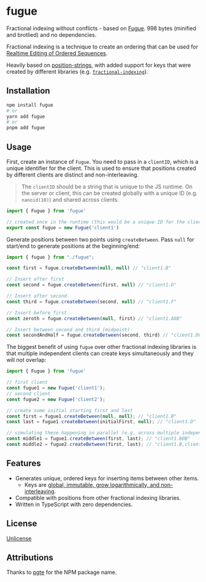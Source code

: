 # fugue

Fractional indexing without conflicts - based on [Fugue](https://arxiv.org/abs/2305.00583). 998 bytes (minified and brotlied) and no dependencies.

Fractional indexing is a technique to create an ordering that can be used for [Realtime Editing of Ordered Sequences](https://www.figma.com/blog/realtime-editing-of-ordered-sequences/).

Heavily based on [position-strings](https://github.com/mweidner037/position-strings), with added support for keys that were created by different libraries (e.g. [`fractional-indexing`](https://github.com/rocicorp/fractional-indexing)).

## Installation

```bash
npm install fugue
# or
yarn add fugue
# or
pnpm add fugue
```

## Usage

First, create an instance of `Fugue`. You need to pass in a `clientID`, which is a
unique identifier for the client. This is used to ensure that positions created by
different clients are distinct and non-interleaving.

> The `clientID` should be a string that is unique to the JS runtime. On the server or client,
> this can be created globally with a unique ID (e.g. `nanoid(10)`) and shared across clients.

```ts
import { Fugue } from 'fugue'

// created once in the runtime (this would be a unique ID for the client)
export const fugue = new Fugue('client1')
```

Generate positions between two points using `createBetween`. Pass `null` for start/end to generate positions at the beginning/end:

```ts
import { fugue } from "./fugue";

const first = fugue.createBetween(null, null) // "client1.B"

// Insert after first
const second = fugue.createBetween(first, null) // "client1.D"

// Insert after second
const third = fugue.createBetween(second, null) // "client1.F"

// Insert before first
const zeroth = fugue.createBetween(null, first) // "client1.A0B"

// Insert between second and third (midpoint)
const secondAndHalf = fugue.createBetween(second, third) // "client1.D0B"
```

The biggest benefit of using `fugue` over other fractional indexing libraries is that multiple independent clients
can create keys simultaneously and they will not overlap:

```ts
import { Fugue } from 'fugue'

// first client
const fugue1 = new Fugue('client1');
// second client
const fugue2 = new Fugue('client2');

// create some initial starting first and last 
const first = fugue1.createBetween(null, null); // "client1.B"
const last = fugue1.createBetween(initialFirst, null); // "client1.D"

// simulating these happening in parallel (e.g. across multiple independent clients)
const middle1 = fugue1.createBetween(first, last); // "client1.B0B"
const middle2 = fugue2.createBetween(first, last); // "client1.B,client2.B"
```

## Features

- Generates unique, ordered keys for inserting items between other items.
  - Keys are [global, immutable, grow logarithmically, and non-interleaving](algorithm.md).
- Compatible with positions from other fractional indexing libraries.
- Written in TypeScript with zero dependencies.

## License

[Unlicense](LICENSE)

## Attributions

Thanks to [pgte](https://github.com/pgte) for the NPM package name.
